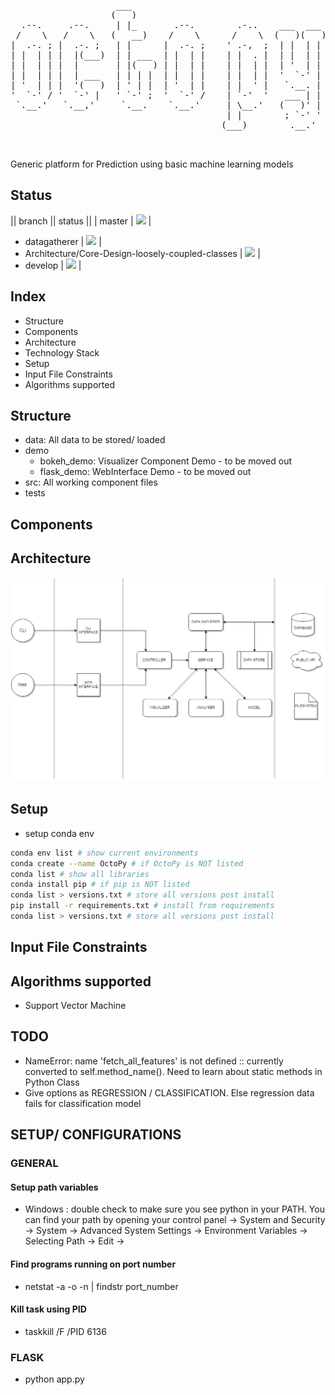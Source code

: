 <pre>


                    ___                                      
                   (   )                                     
  .--.     .--.     | |_       .--.        .-..    ___  ___  
 /    \   /    \   (   __)    /    \      /    \  (   )(   ) 
|  .-. ; |  .-. ;   | |      |  .-. ;    ' .-,  ;  | |  | |  
| |  | | |  |(___)  | | ___  | |  | |    | |  . |  | |  | |  
| |  | | |  |       | |(   ) | |  | |    | |  | |  | '  | |  
| |  | | |  | ___   | | | |  | |  | |    | |  | |  '  `-' |  
| '  | | |  '(   )  | ' | |  | '  | |    | |  ' |   `.__. |  
'  `-' / '  `-' |   ' `-' ;  '  `-' /    | `-'  '   ___ | |  
 `.__.'   `.__,'     `.__.    `.__.'     | \__.'   (   )' |  
                                         | |        ; `-' '  
                                        (___)        .__.'   


</pre>

Generic platform for Prediction using basic machine learning models

## Status

|| branch || status ||
| master | ![](https://api.travis-ci.org/ZNClub-PA-ML-AI/OctoPy-Predictor.svg?branch=master) | 
- datagatherer | ![](https://api.travis-ci.org/ZNClub-PA-ML-AI/OctoPy-Predictor.svg?branch=datagatherer) | 
- Architecture/Core-Design-loosely-coupled-classes | ![](https://api.travis-ci.org/ZNClub-PA-ML-AI/OctoPy-Predictor.svg?branch=Architecture/Core-Design-loosely-coupled-classes) | 
- develop | ![](https://api.travis-ci.org/ZNClub-PA-ML-AI/OctoPy-Predictor.svg?branch=develop) | 

## Index

- Structure
- Components
- Architecture
- Technology Stack
- Setup
- Input File Constraints
- Algorithms supported

## Structure


- data: All data to be stored/ loaded
- demo
    - bokeh_demo: Visualizer Component Demo - to be moved out
    - flask_demo: WebInterface Demo - to be moved out
- src: All working component files
- tests

## Components

## Architecture
![Proposed Architecture][logo]


## Setup

- setup conda env

```bash
conda env list # show current environments
conda create --name OctoPy # if OctoPy is NOT listed
conda list # show all libraries
conda install pip # if pip is NOT listed
conda list > versions.txt # store all versions post install
pip install -r requirements.txt # install from requirements
conda list > versions.txt # store all versions post install

```

## Input File Constraints

## Algorithms supported
- Support Vector Machine

## TODO
- NameError: name 'fetch_all_features' is not defined :: currently converted to self.method_name(). Need to learn about static methods in Python Class	
- Give options as REGRESSION / CLASSIFICATION. Else regression data fails for classification model

[logo]: https://raw.githubusercontent.com/ZNClub-PA-ML-AI/OctoPy-Predictor/master/Octo-Py.png

## SETUP/ CONFIGURATIONS

### GENERAL
#### Setup path variables
- Windows : double check to make sure you see python in your PATH. You can find your path by opening your control panel -> System and Security -> System -> Advanced System Settings -> Environment Variables -> Selecting Path -> Edit ->


#### Find programs running on port number
- netstat -a -o -n | findstr port_number

#### Kill task using PID
- taskkill /F /PID 6136

### FLASK
- python app.py


